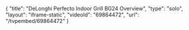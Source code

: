 {
    "title": "DeLonghi Perfecto Indoor Grill BG24 Overview",
    "type": "solo",
    "layout": "iframe-static",
    "videoId": "69864472",
    "url": "\/tvpembed\/69864472"
}